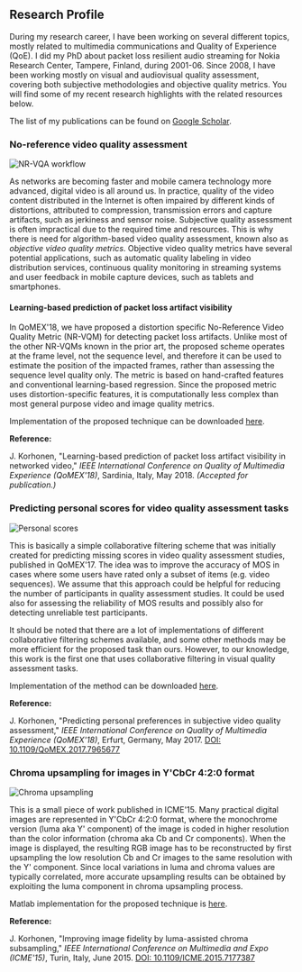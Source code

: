 ## Research Profile

During my research career, I have been working on several different topics, mostly related to multimedia communications and Quality of Experience (QoE). I did my PhD about packet loss resilient audio streaming for Nokia Research Center, Tampere, Finland, during 2001-06. Since 2008, I have been working mostly on visual and audiovisual quality assessment, covering both subjective methodologies and objective quality metrics. You will find some of my recent research highlights with the related resources below.

The list of my publications can be found on [Google Scholar](https://scholar.google.com/citations?hl=en&user=IrbP5FUAAAAJ).


### No-reference video quality assessment

![NR-VQA workflow](https://jarikorhonen.github.io/nr-vqa.png "NR-VQA workflow")

As networks are becoming faster and mobile camera technology more advanced, digital video is all around us. In practice, quality of the video content distributed in the Internet is often impaired by different kinds of distortions, attributed to compression, transmission errors and capture artifacts, such as jerkiness and sensor noise. Subjective quality assessment is often impractical due to the required time and resources. This is why there is need for algorithm-based video quality assessment, known also as *objective video quality metrics*. Objective video quality metrics have several potential applications, such as automatic quality labeling in video distribution services, continuous quality monitoring in streaming systems and user feedback in mobile capture devices, such as tablets and smartphones.

#### Learning-based prediction of packet loss artifact visibility

In QoMEX'18, we have proposed a distortion specific No-Reference Video Quality Metric (NR-VQM) for detecting packet loss artifacts. Unlike most of the other NR-VQMs known in the prior art, the proposed scheme operates at the frame level, not the sequence level, and therefore it can be used to estimate the position of the impacted frames, rather than assessing the sequence level quality only. The metric is based on hand-crafted features and conventional learning-based regression. Since the proposed metric uses distortion-specific features, it is computationally less complex than most general purpose video and image quality metrics.

Implementation of the proposed technique can be downloaded [here](https://github.com/jarikorhonen/nr-vqa-packetloss).

**Reference:**

J. Korhonen, "Learning-based prediction of packet loss artifact visibility in networked video," *IEEE International Conference on Quality of Multimedia Experience (QoMEX'18)*, Sardinia, Italy, May 2018. *(Accepted for publication.)*

### Predicting personal scores for video quality assessment tasks

![Personal scores](https://jarikorhonen.github.io/personal_score.png "Personal scores")

This is basically a simple collaborative filtering scheme that was initially created for predicting missing scores in video quality assessment studies, published in QoMEX'17. The idea was to improve the accuracy of MOS in cases where some users have rated only a subset of items (e.g. video sequences). We assume that this approach could be helpful for reducing the number of participants in quality assessment studies. It could be used also for assessing the reliability of MOS results and possibly also for detecting unreliable test participants.

It should be noted that there are a lot of implementations of different collaborative filtering schemes available, and some other methods may be more efficient for the proposed task than ours. However, to our knowledge, this work is the first one that uses collaborative filtering in visual quality assessment tasks.

Implementation of the method can be downloaded [here](https://github.com/jarikorhonen/personal_scores).

**Reference:**

J. Korhonen, "Predicting personal preferences in subjective video quality assessment," *IEEE International Conference on Quality of Multimedia Experience (QoMEX'18)*, Erfurt, Germany, May 2017. [DOI: 10.1109/QoMEX.2017.7965677](https://doi.org/10.1109/QoMEX.2017.7965677)

### Chroma upsampling for images in Y'CbCr 4:2:0 format

![Chroma upsampling](https://jarikorhonen.github.io/chromaupsample.png "Chroma upsampling")

This is a small piece of work published in ICME'15. Many practical digital images are represented in Y'CbCr 4:2:0 format, where the monochrome version (luma aka Y' component) of the image is coded in higher resolution than the color information (chroma aka Cb and Cr components). When the image is displayed, the resulting RGB image has to be reconstructed by first upsampling the low resolution Cb and Cr images to the same resolution with the Y' component. Since local variations in luma and chroma values are typically correlated, more accurate upsampling results can be obtained by exploiting the luma component in chroma upsampling process.

Matlab implementation for the proposed technique is [here](https://github.com/jarikorhonen/chroma_upsampling).

**Reference:**

J. Korhonen, "Improving image fidelity by luma-assisted chroma subsampling," *IEEE International Conference on Multimedia and Expo (ICME'15)*, Turin, Italy, June 2015. [DOI: 10.1109/ICME.2015.7177387](https://doi.org/10.1109/ICME.2015.7177387/)
